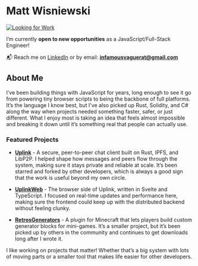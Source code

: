 
<!--
**InfamousVague/InfamousVague** is a ✨ _special_ ✨ repository because its `README.md` (this file) appears on your GitHub profile.

Here are some ideas to get you started:

- 🔭 I’m currently working on ...
- 🌱 I’m currently learning ...
- 👯 I’m looking to collaborate on ...
- 🤔 I’m looking for help with ...
- 💬 Ask me about ...
- 📫 How to reach me: ...
- 😄 Pronouns: ...
- ⚡ Fun fact: ...
-->

# Matt Wisniewski
[![Looking for Work](https://img.shields.io/badge/✅-Looking%20for%20Work%20|%20JavaScript%20🟨|%20TypeScript%20🟦|%20Rust%20🦀|%20Solidity%20💎|%20C%23%20🔵|%20Svelte%20🟥-brightgreen?style=for-the-badge)](https://www.linkedin.com/in/matthew-wisniewski-a959a041/)

I’m currently **open to new opportunities** as a JavaScript/Full-Stack Engineer!

📬 Reach me on [LinkedIn](https://www.linkedin.com/in/matthew-wisniewski-a959a041/) or by email: **infamousvaguerat@gmail.com**

## About Me

I’ve been building things with JavaScript for years, long enough to see it go from powering tiny browser scripts to being the backbone of full platforms. It’s the language I know best, but I’ve also picked up Rust, Solidity, and C# along the way when projects needed something faster, safer, or just different. What I enjoy most is taking an idea that feels almost impossible and breaking it down until it’s something real that people can actually use.

### Featured Projects

- [**Uplink**](https://github.com/Satellite-im/Uplink) - A secure, peer-to-peer chat client built on Rust, IPFS, and LibP2P. I helped shape how messages and peers flow through the system, making sure it stays private and reliable at scale. It’s been starred and forked by other developers, which is always a good sign that the work is useful beyond my own circle.  

- [**UplinkWeb**](https://github.com/Satellite-im/UplinkWeb) - The browser side of Uplink, written in Svelte and TypeScript. I focused on real-time updates and performance here, making sure the frontend could keep up with the distributed backend without feeling clunky.  

- [**RetrosGenerators**](https://github.com/InfamousVague/RetrosGenerators) - A plugin for Minecraft that lets players build custom generator blocks for mini-games. It’s a smaller project, but it’s been picked up by others in the community and continues to get downloads long after I wrote it.  


I like working on projects that matter! Whether that’s a big system with lots of moving parts or a smaller tool that makes life easier for other developers.
